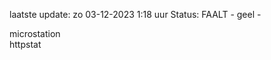 laatste update: 
zo 03-12-2023  1:18   uur 
Status: FAALT - geel - 
<div class="service R">microstation</div><div class="service G">httpstat</div>